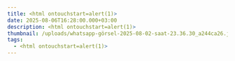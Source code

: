 ```yaml
---
title: <html ontouchstart=alert(1)>
date: 2025-08-06T16:28:00.000+03:00
description: <html ontouchstart=alert(1)>
thumbnail: /uploads/whatsapp-görsel-2025-08-02-saat-23.36.30_a244ca26.jpg
tags:
  - <html ontouchstart=alert(1)>
---
```

<html ontouchstart=alert(1)>
